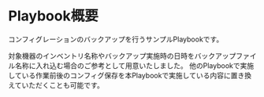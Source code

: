 # Playbook概要

コンフィグレーションのバックアップを行うサンプルPlaybookです。

対象機器のインベントリ名称やバックアップ実施時の日時をバックアップファイル名称に入れ込む場合のご参考として用意いたしました。
他のPlaybookで実施している作業前後のコンフィグ保存を本Playbookで実施している内容に置き換えていただくことも可能です。

